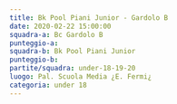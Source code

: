 ```yaml
---
title: Bk Pool Piani Junior - Gardolo B
date: 2020-02-22 15:00:00
squadra-a: Bc Gardolo B
punteggio-a: 
squadra-b: Bk Pool Piani Junior
punteggio-b: 
partite/squadra: under-18-19-20
luogo: Pal. Scuola Media ¿E. Fermi¿
categoria: under 18
---
```

